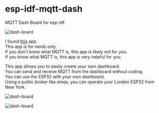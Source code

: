 # esp-idf-mqtt-dash
MQTT Dash Board for esp-idf.

![dash-board](https://user-images.githubusercontent.com/6020549/187803599-eaec0273-0679-4507-bcbd-843a3fbce3f7.jpg)


I found [this](https://play.google.com/store/apps/details?id=net.routix.mqttdash&gl=US) app.   
This app is for nerds only.   
If you don't know what MQTT is, this app is likely not for you.   
If you know what MQTT is, this app is very helpful for you.   

This app allows you to easily create your own dashboard.   
You can send and receive MQTT from the dashboard without coding.   
You can use the ESP32 with your own dashboard.   
Using a public broker like emqx, you can operate your London ESP32 from New York.   

![dash-board](https://user-images.githubusercontent.com/6020549/187845625-95095694-a6fa-481c-a614-6bef53319cd2.jpg)

![dash-board](https://user-images.githubusercontent.com/6020549/188301626-243ecf9d-23b8-462a-95ae-ec3e50309dbc.jpg)
